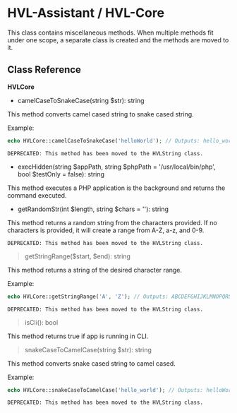 # HVL-Assistant / HVL-Core

This class contains miscellaneous methods. When multiple methods fit under one scope, a separate class is created and the methods are moved to it.

## Class Reference

**HVLCore**

- camelCaseToSnakeCase(string $str): string

This method converts camel cased string to snake cased string.

Example:
```php
echo HVLCore::camelCaseToSnakeCase('helloWorld'); // Outputs: hello_world
```

`DEPRECATED: This method has been moved to the HVLString class.`

- execHidden(string $appPath, string $phpPath = '/usr/local/bin/php', bool $testOnly = false): string

This method executes a PHP application is the background and returns the command executed.


- getRandomStr(int $length, string $chars = ''): string

This method returns a random string from the characters provided.
If no characters is provided, it will create a range from A-Z, a-z, and 0-9.

`DEPRECATED: This method has been moved to the HVLString class.`


> getStringRange($start, $end): string

This method returns a string of the desired character range.

Example:
```php
echo HVLCore::getStringRange('A', 'Z'); // Outputs: ABCDEFGHIJKLMNOPQRSTUVWXYZ
```

`DEPRECATED: This method has been moved to the HVLString class.`


> isCli(): bool

This method returns true if app is running in CLI.


> snakeCaseToCamelCase(string $str): string

This method converts snake cased string to camel cased.

Example:
```php
echo HVLCore::snakeCaseToCamelCase('hello_world'); // Outputs: helloWorld
```

`DEPRECATED: This method has been moved to the HVLString class.`